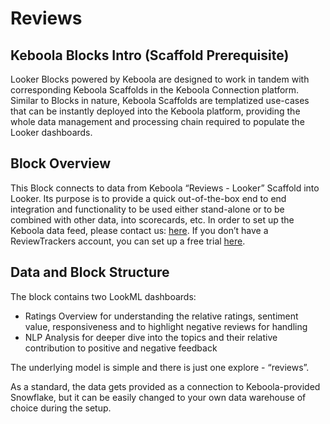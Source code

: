 # Reviews

## Keboola Blocks Intro (Scaffold Prerequisite)
Looker Blocks powered by Keboola are designed to work in tandem with corresponding Keboola Scaffolds in the Keboola Connection platform. Similar to Blocks in nature, Keboola Scaffolds are templatized use-cases that can be instantly deployed into the Keboola platform, providing the whole data management and processing chain required to populate the Looker dashboards.

## Block Overview
This Block connects to data from Keboola “Reviews - Looker” Scaffold into Looker. Its purpose is to provide a quick out-of-the-box end to end integration and functionality to be used either stand-alone or to be combined with other data, into scorecards, etc. In order to set up the Keboola data feed, please contact us: [here](https://get.keboola.com/lookerblocks?block=rt_hospitality). If you don’t have a ReviewTrackers account, you can set up a free trial [here](https://www.reviewtrackers.com/request-demo/?utm_source=keboola&utm_medium=affiliate&utm_campaign=trial_link).

## Data and Block Structure
The block contains two LookML dashboards:
*  Ratings Overview for understanding the relative ratings, sentiment value, responsiveness and to highlight negative reviews for handling
*  NLP Analysis for deeper dive into the topics and their relative contribution to positive and negative feedback

The underlying model is simple and there is just one explore - “reviews”.

As a standard, the data gets provided as a connection to Keboola-provided Snowflake, but it can be easily changed to your own data warehouse of choice during the setup.
